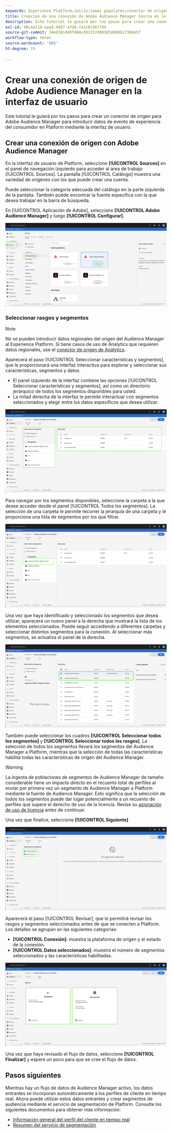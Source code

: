 ```yaml
---
keywords: Experience Platform;inicio;temas populares;conector de origen de Audience Manager;Audience Manager;conector de Audience Manager
title: Creación de una conexión de Adobe Audience Manager Source en la IU
description: Este tutorial le guiará por los pasos para crear una conexión de origen para que Adobe Audience Manager introduzca datos de evento de experiencia del consumidor en Platform mediante la interfaz de usuario.
exl-id: 90c4a719-aaad-4687-afd8-7a1c0c56f744
source-git-commit: 34e0381d40f884cd92157d08385d889b1739845f
workflow-type: tm+mt
source-wordcount: '583'
ht-degree: 1%

---
```


# Crear una conexión de origen de Adobe Audience Manager en la interfaz de usuario

Este tutorial le guiará por los pasos para crear un conector de origen para Adobe Audience Manager para introducir datos de evento de experiencia del consumidor en Platform mediante la interfaz de usuario.

## Crear una conexión de origen con Adobe Audience Manager

En la interfaz de usuario de Platform, seleccione **[!UICONTROL Sources]** en el panel de navegación izquierdo para acceder al área de trabajo [!UICONTROL Sources]. La pantalla [!UICONTROL Catálogo] muestra una variedad de orígenes con los que puede crear una cuenta.

Puede seleccionar la categoría adecuada del catálogo en la parte izquierda de la pantalla. También puede encontrar la fuente específica con la que desea trabajar en la barra de búsqueda.

En [!UICONTROL Aplicación de Adobe], seleccione **[!UICONTROL Adobe Audience Manager]** y luego **[!UICONTROL Configurar]**.

![catálogo](../../../../images/tutorials/create/aam/catalog.png)

### Seleccionar rasgos y segmentos

>[!NOTE]
>
>No se pueden introducir datos regionales del origen del Audience Manager al Experience Platform. Si tiene casos de uso de Analytics que requieren datos regionales, use el [conector de origen de Analytics](../adobe-applications/analytics.md).

Aparecerá el paso [!UICONTROL Seleccionar características y segmentos], que le proporcionará una interfaz interactiva para explorar y seleccionar sus características, segmentos y datos.

* El panel izquierdo de la interfaz contiene las opciones [!UICONTROL Seleccionar características y segmentos], así como un directorio jerárquico de todos los segmentos disponibles para usted.
* La mitad derecha de la interfaz le permite interactuar con segmentos seleccionados y elegir entre los datos específicos que desea utilizar.

![add-data](../../../../images/tutorials/create/aam/add-data.png)

Para navegar por los segmentos disponibles, seleccione la carpeta a la que desee acceder desde el panel [!UICONTROL Todos los segmentos]. La selección de una carpeta le permite recorrer la jerarquía de una carpeta y le proporciona una lista de segmentos por los que filtrar.

![carpeta-segmento](../../../../images/tutorials/create/aam/segment-folder.png)

Una vez que haya identificado y seleccionado los segmentos que desea utilizar, aparecerá un nuevo panel a la derecha que mostrará la lista de los elementos seleccionados. Puede seguir accediendo a diferentes carpetas y seleccionar distintos segmentos para la conexión. Al seleccionar más segmentos, se actualiza el panel de la derecha.

![select-data](../../../../images/tutorials/create/aam/select-data.png)

También puede seleccionar los cuadros **[!UICONTROL Seleccionar todos los segmentos]** y **[!UICONTROL Seleccionar todos los rasgos]**. La selección de todos los segmentos llevará los segmentos del Audience Manager a Platform, mientras que la selección de todas las características habilita todas las características de origen del Audience Manager.

>[!WARNING]
>
>La ingesta de poblaciones de segmentos de Audience Manager de tamaño considerable tiene un impacto directo en el recuento total de perfiles al enviar por primera vez un segmento de Audience Manager a Platform mediante la fuente de Audience Manager. Esto significa que la selección de todos los segmentos puede dar lugar potencialmente a un recuento de perfiles que supere el derecho de uso de la licencia. Revise su [asignación de uso de licencia](../../../../../dashboards/guides/license-usage.md) antes de continuar.

Una vez que finalice, seleccione **[!UICONTROL Siguiente]**

![todos los segmentos](../../../../images/tutorials/create/aam/all-segments.png)

Aparecerá el paso [!UICONTROL Revisar], que le permitirá revisar los rasgos y segmentos seleccionados antes de que se conecten a Platform. Los detalles se agrupan en las siguientes categorías:

* **[!UICONTROL Conexión]**: muestra la plataforma de origen y el estado de la conexión.
* **[!UICONTROL Datos seleccionados]**: muestra el número de segmentos seleccionados y las características habilitadas.

![revisión](../../../../images/tutorials/create/aam/review.png)

Una vez que haya revisado el flujo de datos, seleccione **[!UICONTROL Finalizar]** y espere un poco para que se cree el flujo de datos.

## Pasos siguientes

Mientras hay un flujo de datos de Audience Manager activo, los datos entrantes se incorporan automáticamente a los perfiles de cliente en tiempo real. Ahora puede utilizar estos datos entrantes y crear segmentos de audiencia mediante el servicio de segmentación de Platform. Consulte los siguientes documentos para obtener más información:

* [Información general del perfil del cliente en tiempo real](../../../../../profile/home.md)
* [Resumen del servicio de segmentación](../../../../../segmentation/home.md)
